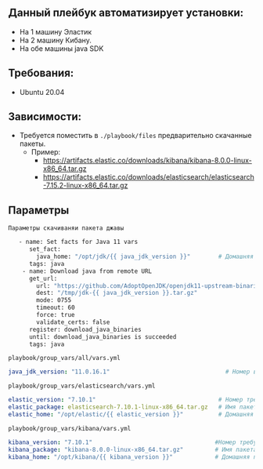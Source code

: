 ## Данный плейбук автоматизирует установки:

- На 1 машину Эластик
- На 2 машину Кибану.
- На обе машины java SDK

## Требования:

- Ubuntu 20.04

## Зависимости:

- Требуется поместить в `./playbook/files`  предварительно скачанные пакеты.
  - Пример:
    - https://artifacts.elastic.co/downloads/kibana/kibana-8.0.0-linux-x86_64.tar.gz
    - https://artifacts.elastic.co/downloads/elasticsearch/elasticsearch-7.15.2-linux-x86_64.tar.gz


## Параметры

`Параметры скачиваняи пакета джавы`
```bash
   - name: Set facts for Java 11 vars
      set_fact:
        java_home: "/opt/jdk/{{ java_jdk_version }}"        # Домашняя папка  (Я бы пернес в переменные) 
      tags: java
    - name: Download java from remote URL
      get_url:
        url: "https://github.com/AdoptOpenJDK/openjdk11-upstream-binaries/releases/download/jdk-11.0.15%2B10/OpenJDK11U-jdk_x64_linux_11.0.15_10.tar.gz"   # Скачивание пакета с гитхаба
        dest: "/tmp/jdk-{{ java_jdk_version }}.tar.gz"
        mode: 0755
        timeout: 60
        force: true
        validate_certs: false
      register: download_java_binaries
      until: download_java_binaries is succeeded
      tags: java
```

`playbook/group_vars/all/vars.yml`
```yml
java_jdk_version: "11.0.16.1"                                 # Номер версии зависимость с java_home
```


`playbook/group_vars/elasticsearch/vars.yml`
```yml
elastic_version: "7.10.1"                                   # Номер требуемой версии для установки (лучше указать реальный номер исходя из устанавливаемого пакета)
elastic_package: elasticsearch-7.10.1-linux-x86_64.tar.gz   # Имя пакета для установки в папке files
elastic_home: "/opt/elastic/{{ elastic_version }}"          # Домашняя папка
```

`playbook/group_vars/kibana/vars.yml`
```yml
kibana_version: "7.10.1"                                   #Номер требуемой версии для установки (лучше указать реальный номер исходя из устанавливаемого пакета)
kibana_package: "kibana-8.0.0-linux-x86_64.tar.gz"         # Имя пакета для установки в папке files
kibana_home: "/opt/kibana/{{ kibana_version }}"            # Домашняя папка
```
